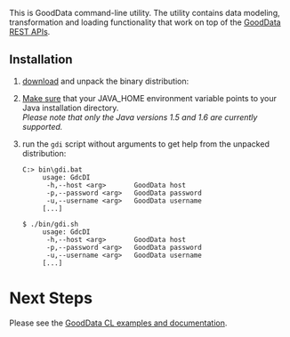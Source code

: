 This is GoodData command-line utility. The utility contains data modeling, transformation and loading functionality that work on top of the [GoodData REST APIs](http://developer.gooddata.com/api/).

## Installation

1. [download](http://github.com/gooddata/GoodData-CL/downloads) and unpack the binary distribution:

2. [Make sure](http://confluence.atlassian.com/display/DOC/Setting+the+JAVA_HOME+Variable+in+Windows) that your JAVA_HOME environment variable points to your Java installation directory.  
   *Please note that only the Java versions 1.5 and 1.6 are currently supported.*

3. run the `gdi` script without arguments to get help from the unpacked distribution:

    <div class="platforms">
    <pre class="win"><code>C:&gt; bin\gdi.bat
        usage: GdcDI
         -h,--host &lt;arg&gt;       GoodData host
         -p,--password &lt;arg&gt;   GoodData password
         -u,--username &lt;arg&gt;   GoodData username
        [...]</code></pre>

    <pre class="unix"><code>$ ./bin/gdi.sh
        usage: GdcDI
         -h,--host &lt;arg&gt;       GoodData host
         -p,--password &lt;arg&gt;   GoodData password
         -u,--username &lt;arg&gt;   GoodData username
        [...]</code></pre>
    </div>

# Next Steps

Please see the [GoodData CL examples and documentation](http://developer.gooddata.com/gooddata-cl/).